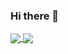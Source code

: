 ### Hi there 👋

<a href="https://github.com/AdrianoSilva19/AdrianoSilva19">
  <img align="center" src="https://github-readme-stats.vercel.app/api?username=AdrianoSilva19&count_private=true&include_all_comits=true&show_icons=true&theme=dracula" />
  <img align="center" src="https://github-readme-stats.vercel.app/api/top-langs/?username=AdrianoSilva19&langs_count=16&theme=dracula" />
</a>


<!--

Here are some ideas to get you started:

- 🔭 I’m currently working on ...
- 🌱 I’m currently learning ...
- 👯 I’m looking to collaborate on ...
- 🤔 I’m looking for help with ...
- 💬 Ask me about ...
- 📫 How to reach me: ...
- 😄 Pronouns: ...
- ⚡ Fun fact: ...
-->

